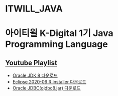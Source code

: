 # ITWILL_JAVA

# 아이티윌 K-Digital 1기 Java Programming Language

## [Youtube Playlist](https://www.youtube.com/playlist?list=PLIYf0rAjO5mZdNhvdqRl1DsAHKb_ozyNj)

* [Oracle JDK 8 다운로드](https://www.oracle.com/java/technologies/downloads/#java8)
* [Eclipse 2020-06 R installer 다운로드](https://www.eclipse.org/downloads/packages/release/2020-06/r)
* [Oracle JDBC(ojdbc8.jar) 다운로드](https://www.oracle.com/database/technologies/appdev/jdbc-downloads.html)
